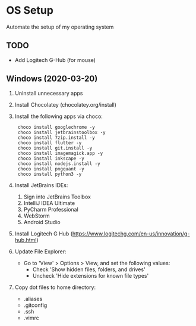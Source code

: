 # OS Setup
Automate the setup of my operating system


## TODO
- Add Logitech G-Hub (for mouse)


## Windows (2020-03-20)
1. Uninstall unnecessary apps
1. Install Chocolatey (chocolatey.org/install)
1. Install the following apps via choco:

        choco install googlechrome -y
        choco install jetbrainstoolbox -y
        choco install 7zip.install -y
        choco install flutter -y
        choco install git.install -y
        choco install imagemagick.app -y
        choco install inkscape -y
        choco install nodejs.install -y
        choco install pngquant -y
        choco install python3 -y
        
1. Install JetBrains IDEs:
    1. Sign into JetBrains Toolbox
    1. IntelliJ IDEA Ultimate
    1. PyCharm Professional
    1. WebStorm
    1. Android Studio
1. Install Logitech G Hub (https://www.logitechg.com/en-us/innovation/g-hub.html)
1. Update File Explorer:
    - Go to 'View' > Options > View, and set the following values:
        - Check 'Show hidden files, folders, and drives'
        - Uncheck 'Hide extensions for known file types'
1. Copy dot files to home directory:
    - .aliases
    - .gitconfig
    - .ssh
    - .vimrc
